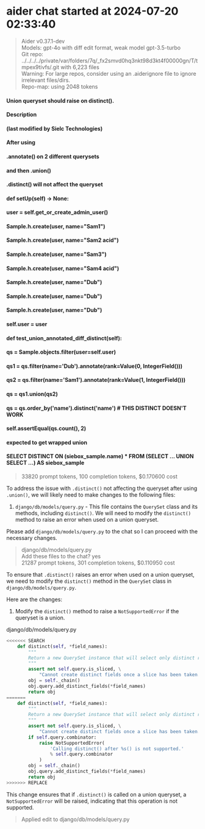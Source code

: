 
# aider chat started at 2024-07-20 02:33:40

> Aider v0.37.1-dev  
> Models: gpt-4o with diff edit format, weak model gpt-3.5-turbo  
> Git repo: ../../../../private/var/folders/7q/_fx2smvd0hq3nkt98d3kt4f00000gn/T/tmpex9tivfs/.git with 6,223 files  
> Warning: For large repos, consider using an .aiderignore file to ignore irrelevant files/dirs.  
> Repo-map: using 2048 tokens  

#### Union queryset should raise on distinct().  
#### Description  
#### 	   
#### 		(last modified by Sielc Technologies)  
#### 	   
#### After using  
#### .annotate() on 2 different querysets  
#### and then .union()  
#### .distinct() will not affect the queryset  
#### 	def setUp(self) -> None:  
#### 		user = self.get_or_create_admin_user()  
#### 		Sample.h.create(user, name="Sam1")  
#### 		Sample.h.create(user, name="Sam2 acid")  
#### 		Sample.h.create(user, name="Sam3")  
#### 		Sample.h.create(user, name="Sam4 acid")  
#### 		Sample.h.create(user, name="Dub")  
#### 		Sample.h.create(user, name="Dub")  
#### 		Sample.h.create(user, name="Dub")  
#### 		self.user = user  
#### 	def test_union_annotated_diff_distinct(self):  
#### 		qs = Sample.objects.filter(user=self.user)  
#### 		qs1 = qs.filter(name='Dub').annotate(rank=Value(0, IntegerField()))  
#### 		qs2 = qs.filter(name='Sam1').annotate(rank=Value(1, IntegerField()))  
#### 		qs = qs1.union(qs2)  
#### 		qs = qs.order_by('name').distinct('name') # THIS DISTINCT DOESN'T WORK  
#### 		self.assertEqual(qs.count(), 2)  
#### expected to get wrapped union  
#### 	SELECT DISTINCT ON (siebox_sample.name) * FROM (SELECT ... UNION SELECT ...) AS siebox_sample  
> 33820 prompt tokens, 100 completion tokens, $0.170600 cost  

To address the issue with `.distinct()` not affecting the queryset after using `.union()`, we will likely need to make changes to the following files:

1. `django/db/models/query.py` - This file contains the `QuerySet` class and its methods, including `distinct()`. We will need to modify the `distinct()` method to raise an error when used on a union queryset.

Please add `django/db/models/query.py` to the chat so I can proceed with the necessary changes.

> django/db/models/query.py  
> Add these files to the chat? yes  
> 21287 prompt tokens, 301 completion tokens, $0.110950 cost  

To ensure that `.distinct()` raises an error when used on a union queryset, we need to modify the `distinct()` method in the `QuerySet` class in `django/db/models/query.py`.

Here are the changes:

1. Modify the `distinct()` method to raise a `NotSupportedError` if the queryset is a union.

django/db/models/query.py
```python
<<<<<<< SEARCH
    def distinct(self, *field_names):
        """
        Return a new QuerySet instance that will select only distinct results.
        """
        assert not self.query.is_sliced, \
            "Cannot create distinct fields once a slice has been taken."
        obj = self._chain()
        obj.query.add_distinct_fields(*field_names)
        return obj
=======
    def distinct(self, *field_names):
        """
        Return a new QuerySet instance that will select only distinct results.
        """
        assert not self.query.is_sliced, \
            "Cannot create distinct fields once a slice has been taken."
        if self.query.combinator:
            raise NotSupportedError(
                'Calling distinct() after %s() is not supported.'
                % self.query.combinator
            )
        obj = self._chain()
        obj.query.add_distinct_fields(*field_names)
        return obj
>>>>>>> REPLACE
```

This change ensures that if `.distinct()` is called on a union queryset, a `NotSupportedError` will be raised, indicating that this operation is not supported.

> Applied edit to django/db/models/query.py  
